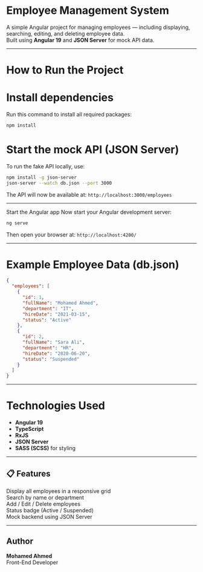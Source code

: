 # Employee Management System

A simple Angular project for managing employees — including displaying, searching, editing, and deleting employee data.  
Built using **Angular 19** and **JSON Server** for mock API data.

---

#  How to Run the Project

# Install dependencies
Run this command to install all required packages:
```bash
npm install
```

# Start the mock API (JSON Server)
To run the fake API locally, use:
```bash
npm install -g json-server
json-server --watch db.json --port 3000
```

The API will now be available at:
`http://localhost:3000/employees`

---

 Start the Angular app
Now start your Angular development server:
```bash
ng serve
```

Then open your browser at:
 `http://localhost:4200/`

---

 
# Example Employee Data (db.json)
```json
{
  "employees": [
    {
      "id": 1,
      "fullName": "Mohamed Ahmed",
      "department": "IT",
      "hireDate": "2021-03-15",
      "status": "Active"
    },
    {
      "id": 2,
      "fullName": "Sara Ali",
      "department": "HR",
      "hireDate": "2020-06-20",
      "status": "Suspended"
    }
  ]
}
```

---

# Technologies Used
- **Angular 19**
- **TypeScript**
- **RxJS**
- **JSON Server**
- **SASS (SCSS)** for styling

---

## 📋 Features
 Display all employees in a responsive grid  
 Search by name or department  
 Add / Edit / Delete employees  
 Status badge (Active / Suspended)  
 Mock backend using JSON Server  

---

##  Author
**Mohamed Ahmed**  
Front-End Developer   
